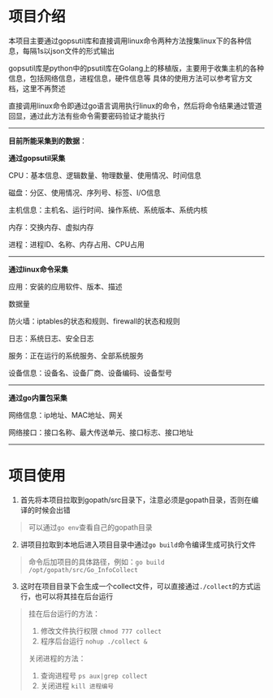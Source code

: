 # 项目介绍

本项目主要通过gopsutil库和直接调用linux命令两种方法搜集linux下的各种信息，每隔1s以json文件的形式输出

gopsutil库是python中的psutil库在Golang上的移植版，主要用于收集主机的各种信息，包括网络信息，进程信息，硬件信息等
具体的使用方法可以参考官方文档，这里不再赘述

直接调用linux命令即通过go语言调用执行linux的命令，然后将命令结果通过管道回显，通过此方法有些命令需要密码验证才能执行

---

**目前所能采集到的数据**：

**通过gopsutil采集**

CPU：基本信息、逻辑数量、物理数量、使用情况、时间信息

磁盘：分区、使用情况、序列号、标签、I/O信息

主机信息：主机名、运行时间、操作系统、系统版本、系统内核

内存：交换内存、虚拟内存

进程：进程ID、名称、内存占用、CPU占用

---

**通过linux命令采集**

应用：安装的应用软件、版本、描述

数据量

防火墙：iptables的状态和规则、firewall的状态和规则

日志：系统日志、安全日志

服务：正在运行的系统服务、全部系统服务

设备信息：设备名、设备厂商、设备编码、设备型号

---

**通过go内置包采集**

网络信息：ip地址、MAC地址、网关

网络接口：接口名称、最大传送单元、接口标志、接口地址

---


# 项目使用
1. 首先将本项目拉取到gopath/src目录下，注意必须是gopath目录，否则在编译的时候会出错
>可以通过`go env`查看自己的gopath目录
2. 讲项目拉取到本地后进入项目目录中通过`go build`命令编译生成可执行文件
>命令后加项目的具体路径，例如：`go build /opt/gopath/src/Go_InfoCollect`
3. 这时在项目目录下会生成一个collect文件，可以直接通过`./collect`的方式运行，也可以将其挂在后台运行
>挂在后台运行的方法：
>1. 修改文件执行权限 `chmod 777 collect`
>2. 程序后台运行 `nohup ./collect &`
>
>关闭进程的方法：
>1. 查询进程号 `ps aux|grep collect`
>2. 关闭进程 `kill 进程编号`

